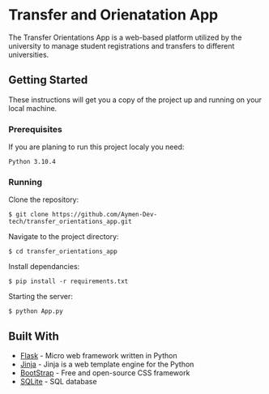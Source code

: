 # Transfer and Orienatation App
The Transfer Orientations App is a web-based platform utilized by the university to manage student registrations and transfers to different universities.

## Getting Started

These instructions will get you a copy of the project up and running on your local machine.

### Prerequisites

If you are planing to run this project localy you need:

```
Python 3.10.4
```
### Running

Clone the repository: 

```
$ git clone https://github.com/Aymen-Dev-tech/transfer_orientations_app.git
```

Navigate to the project directory: 

```
$ cd transfer_orientations_app
```

Install dependancies: 

```
$ pip install -r requirements.txt
```

Starting the server: 

```
$ python App.py
```

## Built With

- [Flask](https://flask.palletsprojects.com/en/3.0.x/) - Micro web framework written in Python
- [Jinja](https://jinja.palletsprojects.com/en/3.1.x/) - Jinja is a web template engine for the Python
- [BootStrap](https://getbootstrap.com/) - Free and open-source CSS framework 
- [SQLite](https://www.sqlite.org/index.html) - SQL database
